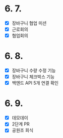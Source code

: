 # 6. 7.

- [x] 장바구니 협업 미션
- [x] 근로회의
- [x] 협업회의

# 6. 8.

- [x] 장바구니 수량 수정 기능
- [x] 장바구니 체크박스 기능
- [x] 백엔드 API 5개 연결 확인

# 6. 9.

- [x] 데모데이
- [x] 2단계 PR 
- [x] 공원조 회식
